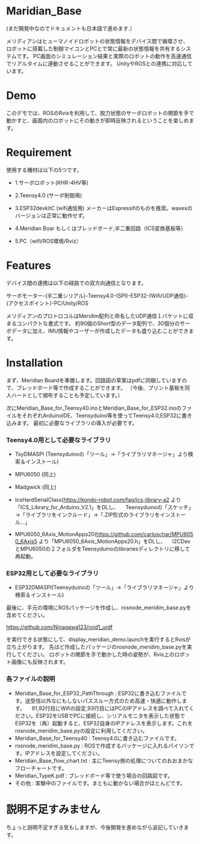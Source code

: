 # Maridian_Base
(まだ開発中なのでドキュメントも日本語で進めます.）

メリディアンはヒューマノイドロボットの状態情報をデバイス間で循環させ、
ロボットに搭載した制御マイコンとPCとで常に最新の状態情報を共有するシステムです。
PC画面のシミュレーション結果と実際のロボットの動作を高速通信でリアルタイムに連動させることができます。
UnityやROSとの連携に対応しています。

# Demo
このデモでは、ROSのRvisを利用して、脱力状態のサーボロボットの関節を手で動かすと、画面内のロボットにその動きが即時反映されるということを楽しめます。

# Requirement
使用する機材は以下の5つです。

* 1.サーボロボット(KHR-4HV等)

* 2.Teensy4.0 (サーボ制御用)

* 3.ESP32devkitC (wifi通信用) メーカーはEspressifのものを推奨。wavesのバージョンは正常に動作せず。

* 4.Meridian Boar もしくはブレッドボード,半二重回路（ICS変換基板等）

* 5.PC（wifi/ROS環境/Rviz）

# Features
デバイス間の連携は以下の経路での双方向通信となります。

サーボモーター-(半二重シリアル)-Teensy4.0-(SPI)-ESP32-(Wifi/UDP通信)-(アクセスポイント)-PC/Unity/ROS

メリディアンのプロトロコルはMeridim配列と命名したUDP通信１パケットに収まるコンパクトな書式です。
約90個のShort型のデータ配列で、30個分のサーボデータに加え、IMU情報やユーザーが作成したデータも盛り込むことができます。

# Installation

まず、Meridian Boardを準備します。回路図の草案はpdfに同梱していますので、ブレッドボード等で作成することができます。
（今後、プリント基板を同人ハードとして頒布することも予定しています。）

次にMeridian_Base_for_Teensy40.inoとMeridian_Base_for_ESP32.inoのファイルをそれぞれArduinoIDE、Teensyduino等を使ってTeensy4.0,ESP32に書き込みます。
最初に必要なライブラリの導入が必要です。

### Teensy4.0用として必要なライブラリ

* TsyDMASPI (Teensyduinoの「ツール」→「ライブラリマネージャ」より検索＆インストール)

* MPU6050 (同上)

* Madgwick (同上)

* IcsHardSerialClass(https://kondo-robot.com/faq/ics-library-a2 より「ICS_Library_for_Arduino_V2.1」をDLし、
　Teensyduinoの「スケッチ」→「ライブラリをインクルード」→「.ZIP形式のライブラリをインストール...」
　
* MPU6050_6Axis_MotionApps20(https://github.com/carloschar/MPU6050_6Axis5 より「MPU6050_6Axis_MotionApps20.h」をDLし、
　I2CDevとMPU6050の２フォルダをTeensyduinoのlibrariesディレクトリに移して再起動。

### ESP32用として必要なライブラリ
* ESP32DMASPI(Teensyduinoの「ツール」→「ライブラリマネージャ」より検索＆インストール)

最後に、手元の環境にROSパッケージを作成し、rosnode_meridim_base.pyを含めてください。

https://github.com/Ninagawa123/roid1_urdf

を実行できる状態にして、display_meridian_demo.launchを実行するとRvisが立ち上がります。
先ほど作成したパッケージのrosnode_meridim_base.pyを実行してください。
ロボットの関節を手で動かした時の姿勢が、Rvis上のロボット画像にも反映されます。

### 各ファイルの説明

* Meridian_Base_for_ESP32_PathThrough : ESP32に書き込むファイルです。送受信以外なにもしないパススルー方式のため高速・快適に動作します。
　91,92行目にWifiの設定,93行目にはPCのIPアドレスを調べて入れてください。ESP32をUSBでPCに接続し、シリアルモニタを表示した状態でESP32を（再）起動すると、ESP32自身のIPアドレスを表示します。これをrosnode_meridim_base.pyの設定に利用してください。
* Meridian_Base_for_Teensy40 : Teensy4.0に書き込むファイルです。
* rosnode_meridim_base.py : ROSで作成するパッケージに入れるパイソンです。IPアドレスを設定してください。
* Meridian_Base_flow_chart.txt : 主にTeensy側の処理についてのおおまかなフローチャートです。
* Meridian_TypeK.pdf : ブレッドボード等で使う場合の回路図です。
* その他 : 実験中のファイルです。まともに動かない場合がほとんどです。

# 説明不足すみません
ちょっと説明不足すぎる気もしますが、今後開発を進めながら追記していきます。
